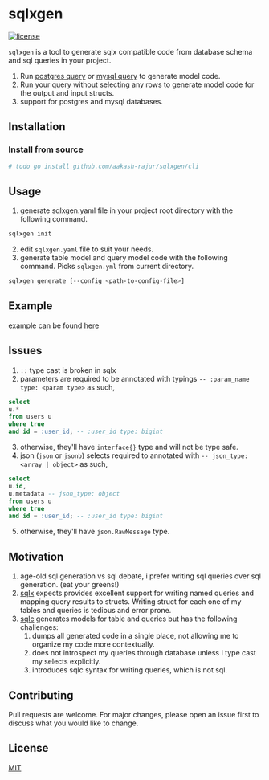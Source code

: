 # sqlxgen

[![license](http://img.shields.io/badge/license-MIT-red.svg?style=flat)](https://raw.githubusercontent.com/aakash-rajur/sqlxgen/main/LICENSE.md)

`sqlxgen` is a tool to generate sqlx compatible code from database schema and sql queries in your project.

1. Run [postgres query](https://github.com/aakash-rajur/sqlxgen/blob/main/internal/introspect/pg/model.sql) 
   or [mysql query](https://github.com/aakash-rajur/sqlxgen/blob/main/internal/introspect/mysql/model.sql) 
   to generate model code.
2. Run your query without selecting any rows to generate model code for the output and input structs.
3. support for postgres and mysql databases.

## Installation

### Install from source
```bash
# todo go install github.com/aakash-rajur/sqlxgen/cli
```

## Usage

1. generate sqlxgen.yaml file in your project root directory with the following command.
```bash
sqlxgen init
```
2. edit `sqlxgen.yaml` file to suit your needs.
3. generate table model and query model code with the following command. Picks `sqlxgen.yml` from current directory.
```bash
sqlxgen generate [--config <path-to-config-file>]
```

## Example
example can be found [here](example)

## Issues
1. `::` type cast is broken in sqlx
2. parameters are required to be annotated with typings `-- :param_name type: <param type>` as such,
```sql
select 
u.* 
from users u 
where true 
and id = :user_id; -- :user_id type: bigint
```
3. otherwise, they'll have `interface{}` type and will not be type safe.
4. json (`json` or `jsonb`) selects required to annotated with `-- json_type: <array | object>` as such,
```sql
select
u.id,
u.metadata -- json_type: object
from users u
where true
and id = :user_id; -- :user_id type: bigint
```
5. otherwise, they'll have `json.RawMessage` type.

## Motivation
1. age-old sql generation vs sql debate, i prefer writing sql queries over sql generation. (eat your greens!)
2. [sqlx](https://github.com/jmoiron/sqlx) expects provides excellent support for writing named queries and mapping query results to structs. Writing struct for each one of my tables and queries is tedious and error prone.
3. [sqlc](https://github.com/sqlc-dev/sqlc) generates models for table and queries but has the following challenges:
   1. dumps all generated code in a single place, not allowing me to organize my code more contextually. 
   2. does not introspect my queries through database unless I type cast my selects explicitly.
   3. introduces sqlc syntax for writing queries, which is not sql.

## Contributing
Pull requests are welcome. For major changes, please open an issue first to discuss what you would like to change.


## License
[MIT](LICENSE.md)
